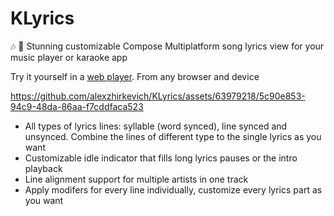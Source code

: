 # KLyrics 

🎶 🎤 Stunning customizable Compose Multiplatform song lyrics view for your music player or karaoke app

Try it yourself in a [web player](https://alexzhirkevich.github.io/KLyrics/). From any browser and device 

https://github.com/alexzhirkevich/KLyrics/assets/63979218/5c90e853-94c9-48da-86aa-f7cddfaca523

- All types of lyrics lines: syllable (word synced), line synced and unsynced. Combine the lines of different type to the single lyrics as you want
- Customizable idle indicator that fills long lyrics pauses or the intro playback
- Line alignment support for multiple artists in one track  
- Apply modifers for every line individually, customize every lyrics part as you want
